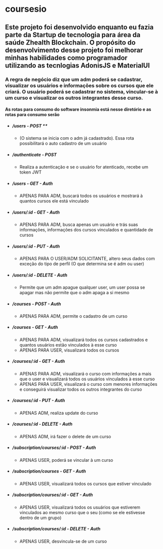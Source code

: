 # coursesio
## Este projeto foi desenvolvido enquanto eu fazia parte da Startup de tecnologia para área da saúde **Zhealth Blockchain**. O propósito do desenvolvimento desse projeto foi melhorar minhas habilidades como programador utilizando as tecnlogias AdonisJS e MaterialUI
### A regra de negócio diz que um adm poderá se cadastrar, visualizar os usuários e informações sobre os cursos que ele criará. O usuário poderá se cadastrar no sistema, vincular-se à um curso e visualizar os outros integrantes desse curso.
#### As rotas para consumo do software insonmia está nesse diretório e as rotas para consumo serão
  * ##### /users - POST **
    - (O sistema se inicia com o adm já cadastrado). Essa rota possibilitará o auto cadastro de um usuário
  * ##### /authenticate - POST
    - Realiza a autenticação e se o usuário for atenticado, recebe um token JWT
  * ##### /users - GET - Auth
    - APENAS PARA ADM, buscará todos os usuários e mostrará à quantos cursos ele está vinculado
  * ##### /users/:id - GET - Auth
    - APENAS PARA ADM, busca apenas um usuário e trás suas informações, informações dos cursos vinculados e quantidade de cursos
  * ##### /users/:id - PUT - Auth
    - APENAS PARA O USER/ADM SOLICITANTE, altero seus dados com exceção do tipo de perfil (O que determina se é adm ou user)
  * ##### /users/:id - DELETE - Auth
    - Permite que um adm apague qualquer user, um user possa se apagar mas não permite que o adm apaga a si mesmo
  * ##### /courses - POST - Auth
    - APENAS PARA ADM, permite o cadastro de um curso
  * ##### /courses - GET - Auth
    - APENAS PARA ADM, visualizará todos os cursos cadastrados e quantos usuários estão vinculados à esse curso 
    - APENAS PARA USER, visualizará todos os cursos
  * ##### /courses/:id - GET - Auth
    - APENAS PARA ADM, visualizará o curso com informações a mais que o user e visualizará todos os usuários vinculados à esse curso
    - APENAS PARA USER, visualizará o curso com menores informações e conseguirá visualizar todos os outros integrantes do curso
  * ##### /courses/:id - PUT - Auth
    - APENAS ADM, realiza update do curso
  * ##### /courses/:id - DELETE - Auth
    - APENAS ADM, irá fazer o delete de um curso
  * ##### /subscription/courses/:id - POST - Auth
    - APENAS USER, poderá se vincular à um curso
  * ##### /subscription/courses - GET - Auth 
    - APENAS USER, visualizará todos os cursos que estiver vinculado
  * ##### /subscription/courses/:id - GET - Auth
    - APENAS USER, visualizará todos os usuários que estiverem vinculados ao mesmo curso que o seu (como se ele estivesse dentro de um grupo)
  * ##### /subscription/courses/:id - DELETE - Auth 
    - APENAS USER, desvincula-se de um curso 
